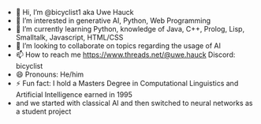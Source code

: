 - 👋 Hi, I’m @bicyclist1 aka Uwe Hauck
- 👀 I’m interested in generative AI, Python, Web Programming
- 🌱 I’m currently learning Python, knowledge of Java, C++, Prolog, Lisp, Smalltalk, Javascript, HTML/CSS
- 💞️ I’m looking to collaborate on topics regarding the usage of AI 
- 📫 How to reach me https://www.threads.net/@uwe.hauck Discord: bicyclist
- 😄 Pronouns: He/him
- ⚡ Fun fact: I hold a Masters Degree in Computational Linguistics and Artificial Intelligence earned in 1995
- and we started with classical AI and then switched to neural networks as a student project

<!---
bicyclist1/bicyclist1 is a ✨ special ✨ repository because its `README.md` (this file) appears on your GitHub profile.
You can click the Preview link to take a look at your changes.
--->
